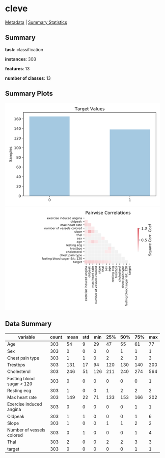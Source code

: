 # cleve

[Metadata](metadata.yaml) | [Summary Statistics](summary_stats.csv)

## Summary

**task**: classification

**instances**: 303

**features**: 13

**number of classes**: 13

## Summary Plots

![Labels](label.svg)
![Corr](corr.svg)

## Data Summary

|	variable	|	count	|	mean	|	std	|	min	|	25%	|	50%	|	75%	|	max|
| --- | --- | --- | --- | --- | --- | --- | --- | --- |
|	Age	|	303	|	54	|	9	|	29	|	47	|	55	|	61	|	77
|	Sex	|	303	|	0	|	0	|	0	|	0	|	1	|	1	|	1
|	Chest pain type	|	303	|	1	|	1	|	0	|	2	|	2	|	3	|	3
|	Trestbps	|	303	|	131	|	17	|	94	|	120	|	130	|	140	|	200
|	Cholesterol	|	303	|	246	|	51	|	126	|	211	|	240	|	274	|	564
|	Fasting blood sugar &lt; 120	|	303	|	0	|	0	|	0	|	0	|	0	|	0	|	1
|	Resting ecg	|	303	|	1	|	0	|	0	|	1	|	2	|	2	|	2
|	Max heart rate	|	303	|	149	|	22	|	71	|	133	|	153	|	166	|	202
|	Exercise induced angina	|	303	|	0	|	0	|	0	|	0	|	0	|	1	|	1
|	Oldpeak	|	303	|	1	|	1	|	0	|	0	|	0	|	1	|	6
|	Slope	|	303	|	1	|	0	|	0	|	1	|	1	|	2	|	2
|	Number of vessels colored	|	303	|	0	|	1	|	0	|	0	|	0	|	1	|	4
|	Thal	|	303	|	2	|	0	|	0	|	2	|	2	|	3	|	3
|	target	|	303	|	0	|	0	|	0	|	0	|	0	|	1	|	1

